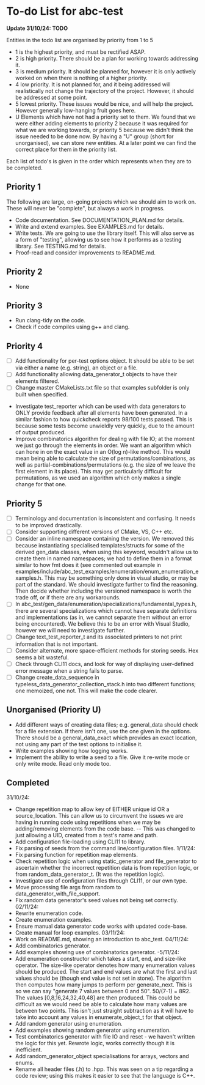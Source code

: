 # To-do List for abc-test #

**Update 31/10/24: TODO**

Entities in the todo list are organised by priority from 1 to 5
- 1 is the highest priority, and must be rectified ASAP.
- 2 is high priority. There should be a plan for working towards addressing it.
- 3 is medium priority. It should be planned for, however it is only actively worked on when there is nothing of a higher priority.
- 4 low priority. It is not planned for, and it being addressed will realistically not change the trajectory of the project. However, it should be addressed at some point.
- 5 lowest priority. These issues would be nice, and will help the project. However generally low-hanging fruit goes here.
- U Elements which have not had a priority set to them. We found that we were either adding elements to priority 2 because it was required for what we are working towards, or priority 5 because we didn't think the issue needed to be done now. By having a "U" group (short for unorganised), we can store new entities. At a later point we can find the correct place for them in the priority list.

Each list of todo's is given in the order which represents when they are to be completed.

## Priority 1

The following are large, on-going projects which we should aim to work on. These will never be "complete", but always a work in progress.
- Code documentation. See DOCUMENTATION_PLAN.md for details.
- Write and extend examples. See EXAMPLES.md for details.
- Write tests. We are going to use the library itself. This will also serve as a form of "testing", allowing us to see how it performs as a testing library. See TESTING.md for details.
- Proof-read and consider improvements to README.md.

## Priority 2

- None

## Priority 3

- Run clang-tidy on the code.
- Check if code compiles using g++ and clang.

## Priority 4

- [ ] Add functionality for per-test options object. It should be able to be set via either a name (e.g. string), an object or a file.
- [ ] Add functionality allowing data_generator_t objects to have their elements filtered.
- [ ] Change master CMakeLists.txt file so that examples subfolder is only built when specified. 
- Investigate test_reporter which can be used with data generators to ONLY provide feedback after all elements have been generated. In a similar fashion to how quickcheck reports 98/100 tests passed. This is because some tests become unwieldly very quickly, due to the amount of output produced.
- Improve combinatorics algorithm for dealing with file IO; at the moment we just go through the elements in order. We want an algorithm which can hone in on the exact value in an O(log n)-like method. This would mean being able to calculate the size of permutations/combinations, as well as partial-combinations/permutations (e.g. the size of we leave the first element in its place). This may get particularly difficult for permutations, as we used an algorithm which only makes a single change for that one.

## Priority 5

- [ ] Terminology and documentation is inconsistent and confusing. It needs to be improved drastically.
- [ ] Consider supporting different versions of CMake, VS, C++ etc.
- [ ] Consider an inline namespace containing the version. We removed this because instantiating specialised templates/structs for some of the derived gen_data classes, when using this keyword, wouldn't allow us to create them in named namespaces; we had to define them in a format similar to how fmt does it (see commented out example in examples/include/abc_test_examples/enumeration/enum_enumeration_examples.h. This may be something only done in visual studio, or may be part of the standard. We should investigate further to find the reasoning. Then decide whether including the versioned namespace is worth the trade off, or if there are any workarounds.
- [ ] In abc_test/gen_data/enumeration/specializations/fundamental_types.h, there are several specializations which cannot have separate definitions and implementations (as in, we cannot separate them without an error being encountered). We believe this to be an error with Visual Studio, however we will need to investigate further.
- [ ] Change text_test_reporter_t and its associated printers to not print information that is not important.
- [ ] Consider alternate, more space-efficient methods for storing seeds. Hex seems a bit wasteful.
- [ ] Check through CLI11 docs, and look for way of displaying user-defined error message when a string fails to parse.
- [ ] Change create_data_sequence in typeless_data_generator_collection_stack.h into two different functions; one memoized, one not. This will make the code clearer.

## Unorganised (Priority U)

- Add different ways of creating data files; e.g. general_data should check for a file extension. If there isn't one, use the one given in the options. There should be a general_data_exact which provides an exact location, not using any part of the test options to initialise it.
- Write examples showing how logging works.
- Implement the ability to write a seed to a file. Give it re-write mode or only write mode. Read only mode too.

## Completed

31/10/24:
- Change repetition map to allow key of EITHER unique id OR a source_location. This can allow us to circumvent the issues we are having in running code using repetitions when we may be adding/removing elements from the code base.
-- This was changed to just allowing a UID, created from a test's name and path.
- Add configuration file-loading using CLI11 to library.
- Fix parsing of seeds from the command line/configuration files.
1/11/24:
- Fix parsing function for repetition map elements.
- Check repetition logic when using static_generator and file_generator to ascertain whether the incorrect repetition data is from repetition logic, or from random_data_generator_t. (It was the repetition logic).
- Investigate use of configuration files through CLI11, or our own type.
- Move processing file args from random to data_generator_with_file_support.
- Fix random data generator's seed values not being set correctly.
02/11/24:
- Rewrite enumeration code.
- Create enumeration examples. 
- Ensure manual data generator code works with updated code-base.
- Create manual for loop examples.
03/11/24:
- Work on README.md, showing an introduction to abc_test.
04/11/24:
- Add combinatorics generator. 
- Add examples showing use of combinatorics generator.
-5/11/24:
- Add enumeration constructor which takes a start, end, and size-like operator. The size-like operator denotes how many enumeration values should be produced. The start and end values are what the first and last values should be (though end value is not set in stone). The algorithm then computes how many jumps to perform per generate_next. This is so we can say "generate 7 values between 0 and 50". 50/(7-1) = 8R2. The values [0,8,16,24,32,40,48] are then produced. This could be difficult as we would need be able to calculate how many values are between two points. This isn't just straight subtraction as it will have to take into account any values in enumerate_object_t for that object. 
- Add random generator using enumeration.
- Add examples showing random generator using enumeration.
- Test combinatorics generator with file IO and reset - we haven't written the logic for this yet. Rewrote logic, works correctly though it is inefficient.
- Add random_generator_object specialisations for arrays, vectors and enums.
- Rename all header files (.h) to .hpp. This was seen on a tip regarding a code review; using this makes it easier to see that the language is C++.